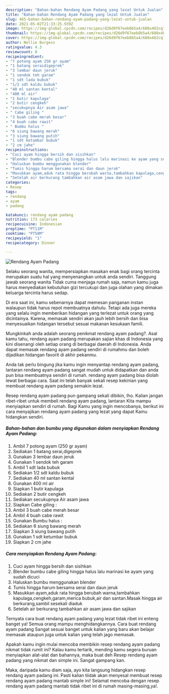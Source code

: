 ```yaml
---
description: "Bahan-bahan Rendang Ayam Padang yang lezat Untuk Jualan"
title: "Bahan-bahan Rendang Ayam Padang yang lezat Untuk Jualan"
slug: 465-bahan-bahan-rendang-ayam-padang-yang-lezat-untuk-jualan
date: 2021-05-02T21:33:25.939Z
image: https://img-global.cpcdn.com/recipes/d26d9f67eeb8b5a4/680x482cq70/rendang-ayam-padang-foto-resep-utama.jpg
thumbnail: https://img-global.cpcdn.com/recipes/d26d9f67eeb8b5a4/680x482cq70/rendang-ayam-padang-foto-resep-utama.jpg
cover: https://img-global.cpcdn.com/recipes/d26d9f67eeb8b5a4/680x482cq70/rendang-ayam-padang-foto-resep-utama.jpg
author: Nellie Burgess
ratingvalue: 4.3
reviewcount: 8
recipeingredient:
- "7 potong ayam 250 gr ayam"
- "1 batang seraidigeprek"
- "3 lembar daun jeruk"
- "1 sendok teh garam"
- "1 sdt lada bubuk"
- "1/2 sdt kaldu bubuk"
- "40 ml santan kental"
- "400 ml air"
- "1 butir kapulaga"
- "2 butir cengkeh"
- "secukupnya Air asam jawa"
- " Cabe giling "
- "3 buah cabe merah besar"
- "4 buah cabe rawit"
- " Bumbu halus "
- "6 siung bawang merah"
- "3 siung bawang putih"
- "1 sdt ketumbar bubuk"
- "2 cm jahe"
recipeinstructions:
- "Cuci ayam hingga bersih dan sisihkan"
- "Blender bumbu cabe giling hingga halus lalu marinasi ke ayam yang sudah dicuci"
- "Haluskan bumbu menggunakan blender"
- "Tumis hingga harum bersama serai dan daun jeruk"
- "Masukkan ayam,aduk rata hingga berubah warna,tambahkan kapulaga,cengkeh,garam,merica bubuk,air dan santan.Masak hingga air berkurang,sambil sesekali diaduk"
- "Setelah air berkurang tambahkan air asam jawa dan sajikan"
categories:
- Resep
tags:
- rendang
- ayam
- padang

katakunci: rendang ayam padang 
nutrition: 173 calories
recipecuisine: Indonesian
preptime: "PT11M"
cooktime: "PT58M"
recipeyield: "1"
recipecategory: Dinner

---
```



![Rendang Ayam Padang](https://img-global.cpcdn.com/recipes/d26d9f67eeb8b5a4/680x482cq70/rendang-ayam-padang-foto-resep-utama.jpg)

Selaku seorang wanita, mempersiapkan masakan enak bagi orang tercinta merupakan suatu hal yang menyenangkan untuk anda sendiri. Tanggung jawab seorang  wanita Tidak cuma menjaga rumah saja, namun kamu juga harus menyediakan kebutuhan gizi tercukupi dan juga olahan yang dimakan keluarga tercinta harus sedap.

Di era  saat ini, kamu sebenarnya dapat memesan panganan instan walaupun tidak harus repot membuatnya dahulu. Tetapi ada juga mereka yang selalu ingin memberikan hidangan yang terlezat untuk orang yang dicintainya. Karena, memasak sendiri akan jauh lebih bersih dan bisa menyesuaikan hidangan tersebut sesuai makanan kesukaan famili. 



Mungkinkah anda adalah seorang penikmat rendang ayam padang?. Asal kamu tahu, rendang ayam padang merupakan sajian khas di Indonesia yang kini disenangi oleh setiap orang di berbagai daerah di Indonesia. Anda dapat memasak rendang ayam padang sendiri di rumahmu dan boleh dijadikan hidangan favorit di akhir pekanmu.

Anda tak perlu bingung jika kamu ingin menyantap rendang ayam padang, lantaran rendang ayam padang sangat mudah untuk didapatkan dan anda pun bisa membuatnya sendiri di rumah. rendang ayam padang bisa diolah lewat berbagai cara. Saat ini telah banyak sekali resep kekinian yang membuat rendang ayam padang semakin lezat.

Resep rendang ayam padang pun gampang sekali dibikin, lho. Kalian jangan ribet-ribet untuk membeli rendang ayam padang, lantaran Kita mampu menyiapkan sendiri di rumah. Bagi Kamu yang ingin mencobanya, berikut ini cara menyajikan rendang ayam padang yang lezat yang dapat Kamu hidangkan sendiri.

<!--inarticleads1-->

##### Bahan-bahan dan bumbu yang digunakan dalam menyiapkan Rendang Ayam Padang:

1. Ambil 7 potong ayam (250 gr ayam)
1. Sediakan 1 batang serai,digeprek
1. Gunakan 3 lembar daun jeruk
1. Gunakan 1 sendok teh garam
1. Ambil 1 sdt lada bubuk
1. Sediakan 1/2 sdt kaldu bubuk
1. Sediakan 40 ml santan kental
1. Gunakan 400 ml air
1. Siapkan 1 butir kapulaga
1. Sediakan 2 butir cengkeh
1. Sediakan secukupnya Air asam jawa
1. Siapkan  Cabe giling :
1. Ambil 3 buah cabe merah besar
1. Ambil 4 buah cabe rawit
1. Gunakan  Bumbu halus :
1. Sediakan 6 siung bawang merah
1. Siapkan 3 siung bawang putih
1. Gunakan 1 sdt ketumbar bubuk
1. Siapkan 2 cm jahe




<!--inarticleads2-->

##### Cara menyiapkan Rendang Ayam Padang:

1. Cuci ayam hingga bersih dan sisihkan
1. Blender bumbu cabe giling hingga halus lalu marinasi ke ayam yang sudah dicuci
1. Haluskan bumbu menggunakan blender
1. Tumis hingga harum bersama serai dan daun jeruk
1. Masukkan ayam,aduk rata hingga berubah warna,tambahkan kapulaga,cengkeh,garam,merica bubuk,air dan santan.Masak hingga air berkurang,sambil sesekali diaduk
1. Setelah air berkurang tambahkan air asam jawa dan sajikan




Ternyata cara buat rendang ayam padang yang lezat tidak ribet ini enteng banget ya! Semua orang mampu menghidangkannya. Cara buat rendang ayam padang Sangat sesuai banget untuk kalian yang baru akan belajar memasak ataupun juga untuk kalian yang telah jago memasak.

Apakah kamu ingin mulai mencoba membikin resep rendang ayam padang nikmat tidak rumit ini? Kalau kamu tertarik, mending kamu segera buruan menyiapkan alat-alat dan bahannya, maka buat deh Resep rendang ayam padang yang nikmat dan simple ini. Sangat gampang kan. 

Maka, daripada kamu diam saja, ayo kita langsung hidangkan resep rendang ayam padang ini. Pasti kalian tiidak akan menyesal membuat resep rendang ayam padang mantab simple ini! Selamat mencoba dengan resep rendang ayam padang mantab tidak ribet ini di rumah masing-masing,ya!.

